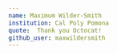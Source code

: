 ```yaml
---
name: Maximum Wilder-Smith 
institution: Cal Poly Pomona
quote:  Thank you Octocat!
github_user: maxwildersmith
---
```

